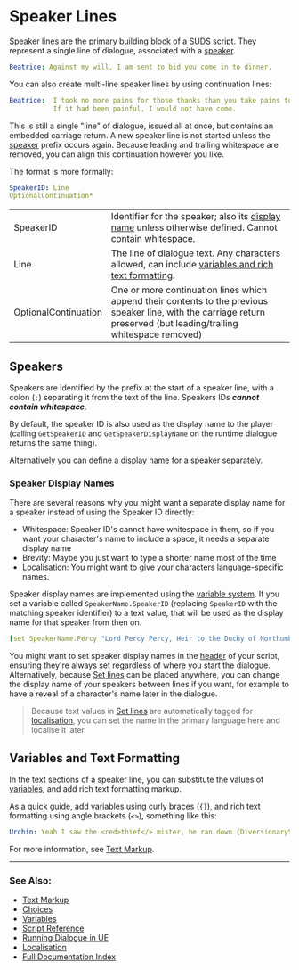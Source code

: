 # Speaker Lines

Speaker lines are the primary building block of a [SUDS script](ScriptReference.md).
They represent a single line of dialogue, associated with a [speaker](#speakers).

```yaml
Beatrice: Against my will, I am sent to bid you come in to dinner.
```

You can also create multi-line speaker lines by using continuation lines:

```yaml
Beatrice:  I took no more pains for those thanks than you take pains to thank me. 
           If it had been painful, I would not have come.
```

This is still a single "line" of dialogue, issued all at once, but contains an
embedded carriage return. A new speaker line is not started unless the 
[speaker](#speakers) prefix occurs again. Because leading and trailing whitespace are removed, 
you can align this continuation however you like.

The format is more formally:

```yaml
SpeakerID: Line
OptionalContinuation*
```
|||
|---------|---------|
| SpeakerID | Identifier for the speaker; also its [display name](#speaker-display-names) unless otherwise defined. Cannot contain whitespace. |
| Line | The line of dialogue text. Any characters allowed, can include [variables and rich text formatting](#variables-and-text-formatting).|
| OptionalContinuation | One or more continuation lines which append their contents to the previous speaker line, with the carriage return preserved (but leading/trailing whitespace removed)|


## Speakers

Speakers are identified by the prefix at the start of a speaker line, with a colon
(`:`) separating it from the text of the line. Speakers IDs ***cannot contain whitespace***.

By default, the speaker ID is also used as the display name to the player
(calling `GetSpeakerID` and `GetSpeakerDisplayName` on the runtime dialogue returns
the same thing). 

Alternatively you can define a [display name](#speaker-display-names) for a
speaker separately.

### Speaker Display Names

There are several reasons why you might want a separate display name for a speaker
instead of using the Speaker ID directly:

* Whitespace:
  Speaker ID's cannot have whitespace in them, so if you want your character's name
  to include a space, it needs a separate display name
* Brevity: Maybe you just want to type a shorter name most of the time
* Localisation: You might want to give your characters language-specific names.

Speaker display names are implemented using the [variable system](Variables.md).
If you set a variable called `SpeakerName.SpeakerID` (replacing `SpeakerID` with
the matching speaker identifier) to a text value, that will be used as the display name
for that speaker from then on.

```yaml
[set SpeakerName.Percy "Lord Percy Percy, Heir to the Duchy of Northumberland"]
```

You might want to set speaker display names in the [header](Header.md) of your script,
ensuring they're always set regardless of where you start the dialogue. Alternatively,
because [Set lines](SetLines.md) can be placed anywhere, you can change the 
display name of your speakers between lines if you want, for example to have a 
reveal of a character's name later in the dialogue.

> Because text values in [Set lines](SetLines.md) are automatically tagged for
> [localisation](Localisation.md), you can set the name in the primary language
> here and localise it later.


## Variables and Text Formatting

In the text sections of a speaker line, you can substitute the values of [variables](Variables.md), 
and add rich text formatting markup. 

As a quick guide, add variables using curly braces (`{}`), and rich text formatting 
using angle brackets (`<>`), something like this:

```yaml
Urchin: Yeah I saw the <red>thief</> mister, he ran down {DiversionaryStreetName}!
```

For more information, see [Text Markup](TextMarkup.md).

---

### See Also:
* [Text Markup](TextMarkup.md)
* [Choices](ChoiceLines.md)
* [Variables](Variables.md)
* [Script Reference](ScriptReference.md)
* [Running Dialogue in UE](RunningDialogue.md)
* [Localisation](Localisation.md)
* [Full Documentation Index](../Index.md)